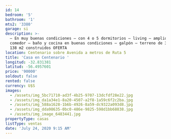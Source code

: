 ```yaml
---
id: 14
bedroom: '5'
bathroom: '1'
mts2: '3380'
garage: si
description: >-
  – En muy buenas condiciones – con 4 o 5 dormitorios – living – amplio estar
  comedor – baño y cocina en buenas condiciones – galpón – terreno de 3.424 m2 y
  138 m2 construidos OFERTA
location: Centenario sobre Avenida a metros de Ruta 5
title: 'Casa en Centenario '
longitud: -32.831381
latitud: -56.4957601
price: '90000'
soldout: false
rented: false
currency: U$S
images:
  - /assets/img_5bc71710-ad3f-4b25-9707-13dcfdf28e22.jpg
  - /assets/img_da1a34e1-8a20-4507-a2f8-1a59c6f2c2ba.jpg
  - /assets/img_588a1628-1b6b-4926-8a59-dc9322a093d8.jpg
  - /assets/img_dda98635-0bc0-486e-9825-598d1bb68838.jpg
  - /assets/img_image_6483441.jpg
propertyType: casas
listType: ventas
date: 'July 24, 2020 9:15 AM'
---
```


